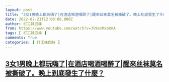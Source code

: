 ```yaml
---
layout: post
title: "3女1男晚上都玩嗨了|在酒店喝酒喝醉了|醒來丝袜莫名被撕破了。晚上到底發生了什麼？"
date: 2022-02-21T12:00:08.000Z
author: 打工妹四妹
from: https://www.youtube.com/watch?v=JV9xxMxoXmA
tags: [ 打工妹四妹 ]
comments: True
categories: [ 打工妹四妹 ]
---
```

<!--1645444808000-->
[3女1男晚上都玩嗨了|在酒店喝酒喝醉了|醒來丝袜莫名被撕破了。晚上到底發生了什麼？](https://www.youtube.com/watch?v=JV9xxMxoXmA)
------

<div>

</div>
